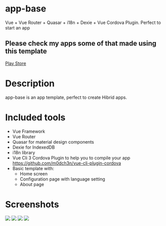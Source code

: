 # app-base
Vue + Vue Router + Quasar + i18n + Dexie + Vue Cordova Plugin. Perfect to start an app

## Please check my apps some of that made using this template

[Play Store](https://play.google.com/store/apps/developer?id=Huebra+Developer "Play Store")

# Description

app-base is an app template, perfect to create Hibrid apps.

# Included tools

- Vue Framework
- Vue Router
- Quasar for material design components
- Dexie for IndexedDB
- i18n library
- Vue Cli 3 Cordova Plugin to help you to compile your app https://github.com/m0dch3n/vue-cli-plugin-cordova
- Basic template with:
	- Home screen
	- Configuration page with language setting
	- About page

# Screenshots
![](https://raw.githubusercontent.com/romarioj2h/app-base/master/app-base1.png)
![](https://raw.githubusercontent.com/romarioj2h/app-base/master/app-base2.png)
![](https://raw.githubusercontent.com/romarioj2h/app-base/master/app-base3.png)
![](https://raw.githubusercontent.com/romarioj2h/app-base/master/app-base4.png)
